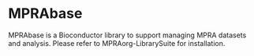 # MPRAbase

MPRAbase is a Bioconductor library to support managing MPRA datasets and analysis. Please refer to MPRAorg-LibrarySuite for installation.